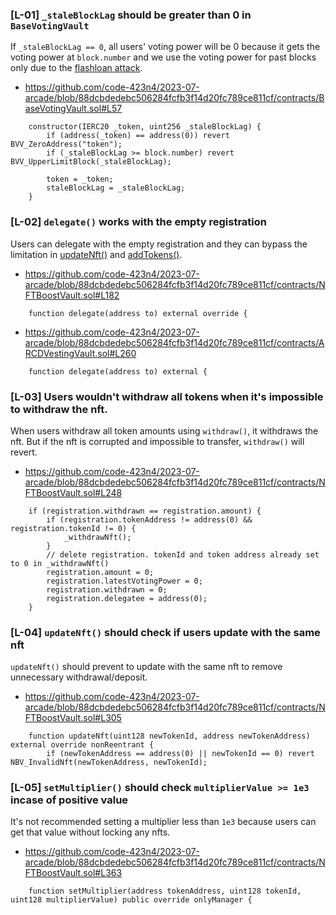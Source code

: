 ### [L-01] `_staleBlockLag` should be greater than 0 in `BaseVotingVault`
If `_staleBlockLag == 0`, all users' voting power will be 0 because it gets the voting power at `block.number` and we use the voting power for past blocks only due to the [flashloan attack](https://github.com/code-423n4/2023-07-arcade/blob/88dcbdedebc506284fcfb3f14d20fc789ce811cf/contracts/external/council/CoreVoting.sol#L175).

- https://github.com/code-423n4/2023-07-arcade/blob/88dcbdedebc506284fcfb3f14d20fc789ce811cf/contracts/BaseVotingVault.sol#L57

```solidity
    constructor(IERC20 _token, uint256 _staleBlockLag) {
        if (address(_token) == address(0)) revert BVV_ZeroAddress("token");
        if (_staleBlockLag >= block.number) revert BVV_UpperLimitBlock(_staleBlockLag);

        token = _token;
        staleBlockLag = _staleBlockLag;
    }
```

### [L-02] `delegate()` works with the empty registration

Users can delegate with the empty registration and they can bypass the limitation in [updateNft()](https://github.com/code-423n4/2023-07-arcade/blob/88dcbdedebc506284fcfb3f14d20fc789ce811cf/contracts/NFTBoostVault.sol#L314) and [addTokens()](https://github.com/code-423n4/2023-07-arcade/blob/88dcbdedebc506284fcfb3f14d20fc789ce811cf/contracts/NFTBoostVault.sol#L273).

- https://github.com/code-423n4/2023-07-arcade/blob/88dcbdedebc506284fcfb3f14d20fc789ce811cf/contracts/NFTBoostVault.sol#L182

```solidity
    function delegate(address to) external override {
```

- https://github.com/code-423n4/2023-07-arcade/blob/88dcbdedebc506284fcfb3f14d20fc789ce811cf/contracts/ARCDVestingVault.sol#L260

```solidity
    function delegate(address to) external {
```

### [L-03] Users wouldn't withdraw all tokens when it's impossible to withdraw the nft.
When users withdraw all token amounts using `withdraw()`, it withdraws the nft. But if the nft is corrupted and impossible to transfer, `withdraw()` will revert.

- https://github.com/code-423n4/2023-07-arcade/blob/88dcbdedebc506284fcfb3f14d20fc789ce811cf/contracts/NFTBoostVault.sol#L248

```solidity
    if (registration.withdrawn == registration.amount) {
        if (registration.tokenAddress != address(0) && registration.tokenId != 0) {
            _withdrawNft();
        }
        // delete registration. tokenId and token address already set to 0 in _withdrawNft()
        registration.amount = 0;
        registration.latestVotingPower = 0;
        registration.withdrawn = 0;
        registration.delegatee = address(0);
    }
```

### [L-04] `updateNft()` should check if users update with the same nft

`updateNft()` should prevent to update with the same nft to remove unnecessary withdrawal/deposit.

- https://github.com/code-423n4/2023-07-arcade/blob/88dcbdedebc506284fcfb3f14d20fc789ce811cf/contracts/NFTBoostVault.sol#L305

```solidity
    function updateNft(uint128 newTokenId, address newTokenAddress) external override nonReentrant {
        if (newTokenAddress == address(0) || newTokenId == 0) revert NBV_InvalidNft(newTokenAddress, newTokenId);
```

### [L-05] `setMultiplier()` should check `multiplierValue >= 1e3` incase of positive value
It's not recommended setting a multiplier less than `1e3` because users can get that value without locking any nfts.

- https://github.com/code-423n4/2023-07-arcade/blob/88dcbdedebc506284fcfb3f14d20fc789ce811cf/contracts/NFTBoostVault.sol#L363

```solidity
    function setMultiplier(address tokenAddress, uint128 tokenId, uint128 multiplierValue) public override onlyManager {
```